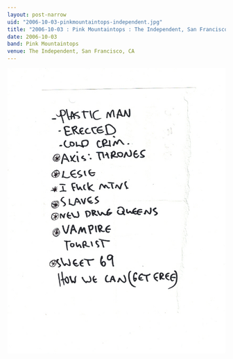 ```yaml
---
layout: post-narrow
uid: "2006-10-03-pinkmountaintops-independent.jpg"
title: "2006-10-03 : Pink Mountaintops : The Independent, San Francisco, CA"
date: 2006-10-03
band: Pink Mountaintops
venue: The Independent, San Francisco, CA
---
```


<div class="showcase">
  <img src="/img/2006/10/20061003-PinkMountaintops-Independent.jpg" alt="2006-10-03-pinkmountaintops-independent.jpg">
</div>
